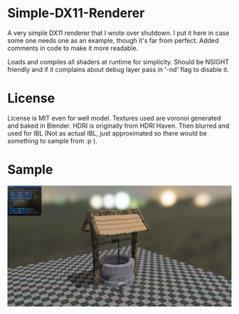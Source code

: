 # Simple-DX11-Renderer

A very simple DX11 renderer that I wrote over shutdown.
I put it here in case some one needs one as an example, though it's far from perfect. Added comments in code to make it more readable.
 
Loads and compiles all shaders at runtime for simplicity. Should be NSIGHT friendly and if it complains about debug layer pass in '-nd'  flag to disable it.
 
# License
License is MIT even for well model. Textures used are voronoi generated and baked in Blender.
HDRI is originally from HDRI Haven. Then blurred and used for IBL (Not as actual IBL, just approximated so there would be something to sample from :p ).
 
# Sample
![image](https://github.com/ike-0/simple-dx11-renderer/blob/master/well6.png)
